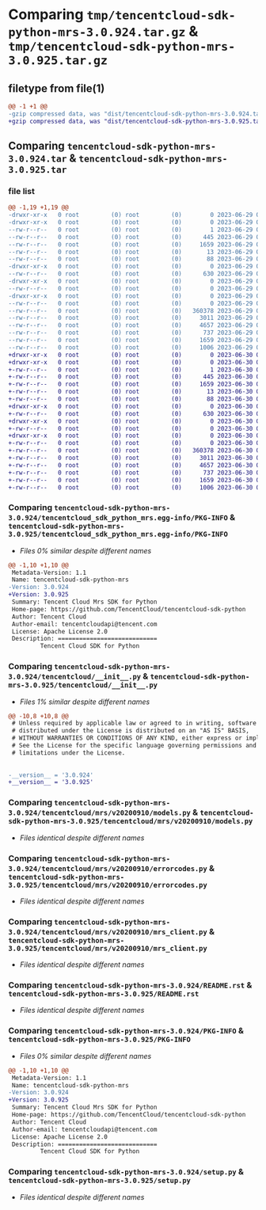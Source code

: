# Comparing `tmp/tencentcloud-sdk-python-mrs-3.0.924.tar.gz` & `tmp/tencentcloud-sdk-python-mrs-3.0.925.tar.gz`

## filetype from file(1)

```diff
@@ -1 +1 @@
-gzip compressed data, was "dist/tencentcloud-sdk-python-mrs-3.0.924.tar", last modified: Thu Jun 29 00:38:36 2023, max compression
+gzip compressed data, was "dist/tencentcloud-sdk-python-mrs-3.0.925.tar", last modified: Fri Jun 30 02:18:15 2023, max compression
```

## Comparing `tencentcloud-sdk-python-mrs-3.0.924.tar` & `tencentcloud-sdk-python-mrs-3.0.925.tar`

### file list

```diff
@@ -1,19 +1,19 @@
-drwxr-xr-x   0 root         (0) root         (0)        0 2023-06-29 00:38:36.000000 tencentcloud-sdk-python-mrs-3.0.924/
-drwxr-xr-x   0 root         (0) root         (0)        0 2023-06-29 00:38:36.000000 tencentcloud-sdk-python-mrs-3.0.924/tencentcloud_sdk_python_mrs.egg-info/
--rw-r--r--   0 root         (0) root         (0)        1 2023-06-29 00:38:36.000000 tencentcloud-sdk-python-mrs-3.0.924/tencentcloud_sdk_python_mrs.egg-info/dependency_links.txt
--rw-r--r--   0 root         (0) root         (0)      445 2023-06-29 00:38:36.000000 tencentcloud-sdk-python-mrs-3.0.924/tencentcloud_sdk_python_mrs.egg-info/SOURCES.txt
--rw-r--r--   0 root         (0) root         (0)     1659 2023-06-29 00:38:36.000000 tencentcloud-sdk-python-mrs-3.0.924/tencentcloud_sdk_python_mrs.egg-info/PKG-INFO
--rw-r--r--   0 root         (0) root         (0)       13 2023-06-29 00:38:36.000000 tencentcloud-sdk-python-mrs-3.0.924/tencentcloud_sdk_python_mrs.egg-info/top_level.txt
--rw-r--r--   0 root         (0) root         (0)       88 2023-06-29 00:38:36.000000 tencentcloud-sdk-python-mrs-3.0.924/setup.cfg
-drwxr-xr-x   0 root         (0) root         (0)        0 2023-06-29 00:38:36.000000 tencentcloud-sdk-python-mrs-3.0.924/tencentcloud/
--rw-r--r--   0 root         (0) root         (0)      630 2023-06-29 00:38:36.000000 tencentcloud-sdk-python-mrs-3.0.924/tencentcloud/__init__.py
-drwxr-xr-x   0 root         (0) root         (0)        0 2023-06-29 00:38:36.000000 tencentcloud-sdk-python-mrs-3.0.924/tencentcloud/mrs/
--rw-r--r--   0 root         (0) root         (0)        0 2023-06-29 00:38:36.000000 tencentcloud-sdk-python-mrs-3.0.924/tencentcloud/mrs/__init__.py
-drwxr-xr-x   0 root         (0) root         (0)        0 2023-06-29 00:38:36.000000 tencentcloud-sdk-python-mrs-3.0.924/tencentcloud/mrs/v20200910/
--rw-r--r--   0 root         (0) root         (0)        0 2023-06-29 00:38:36.000000 tencentcloud-sdk-python-mrs-3.0.924/tencentcloud/mrs/v20200910/__init__.py
--rw-r--r--   0 root         (0) root         (0)   360378 2023-06-29 00:38:36.000000 tencentcloud-sdk-python-mrs-3.0.924/tencentcloud/mrs/v20200910/models.py
--rw-r--r--   0 root         (0) root         (0)     3011 2023-06-29 00:38:36.000000 tencentcloud-sdk-python-mrs-3.0.924/tencentcloud/mrs/v20200910/errorcodes.py
--rw-r--r--   0 root         (0) root         (0)     4657 2023-06-29 00:38:36.000000 tencentcloud-sdk-python-mrs-3.0.924/tencentcloud/mrs/v20200910/mrs_client.py
--rw-r--r--   0 root         (0) root         (0)      737 2023-06-29 00:38:36.000000 tencentcloud-sdk-python-mrs-3.0.924/README.rst
--rw-r--r--   0 root         (0) root         (0)     1659 2023-06-29 00:38:36.000000 tencentcloud-sdk-python-mrs-3.0.924/PKG-INFO
--rw-r--r--   0 root         (0) root         (0)     1006 2023-06-29 00:38:36.000000 tencentcloud-sdk-python-mrs-3.0.924/setup.py
+drwxr-xr-x   0 root         (0) root         (0)        0 2023-06-30 02:18:15.000000 tencentcloud-sdk-python-mrs-3.0.925/
+drwxr-xr-x   0 root         (0) root         (0)        0 2023-06-30 02:18:15.000000 tencentcloud-sdk-python-mrs-3.0.925/tencentcloud_sdk_python_mrs.egg-info/
+-rw-r--r--   0 root         (0) root         (0)        1 2023-06-30 02:18:15.000000 tencentcloud-sdk-python-mrs-3.0.925/tencentcloud_sdk_python_mrs.egg-info/dependency_links.txt
+-rw-r--r--   0 root         (0) root         (0)      445 2023-06-30 02:18:15.000000 tencentcloud-sdk-python-mrs-3.0.925/tencentcloud_sdk_python_mrs.egg-info/SOURCES.txt
+-rw-r--r--   0 root         (0) root         (0)     1659 2023-06-30 02:18:15.000000 tencentcloud-sdk-python-mrs-3.0.925/tencentcloud_sdk_python_mrs.egg-info/PKG-INFO
+-rw-r--r--   0 root         (0) root         (0)       13 2023-06-30 02:18:15.000000 tencentcloud-sdk-python-mrs-3.0.925/tencentcloud_sdk_python_mrs.egg-info/top_level.txt
+-rw-r--r--   0 root         (0) root         (0)       88 2023-06-30 02:18:15.000000 tencentcloud-sdk-python-mrs-3.0.925/setup.cfg
+drwxr-xr-x   0 root         (0) root         (0)        0 2023-06-30 02:18:15.000000 tencentcloud-sdk-python-mrs-3.0.925/tencentcloud/
+-rw-r--r--   0 root         (0) root         (0)      630 2023-06-30 02:18:15.000000 tencentcloud-sdk-python-mrs-3.0.925/tencentcloud/__init__.py
+drwxr-xr-x   0 root         (0) root         (0)        0 2023-06-30 02:18:15.000000 tencentcloud-sdk-python-mrs-3.0.925/tencentcloud/mrs/
+-rw-r--r--   0 root         (0) root         (0)        0 2023-06-30 02:18:15.000000 tencentcloud-sdk-python-mrs-3.0.925/tencentcloud/mrs/__init__.py
+drwxr-xr-x   0 root         (0) root         (0)        0 2023-06-30 02:18:15.000000 tencentcloud-sdk-python-mrs-3.0.925/tencentcloud/mrs/v20200910/
+-rw-r--r--   0 root         (0) root         (0)        0 2023-06-30 02:18:15.000000 tencentcloud-sdk-python-mrs-3.0.925/tencentcloud/mrs/v20200910/__init__.py
+-rw-r--r--   0 root         (0) root         (0)   360378 2023-06-30 02:18:15.000000 tencentcloud-sdk-python-mrs-3.0.925/tencentcloud/mrs/v20200910/models.py
+-rw-r--r--   0 root         (0) root         (0)     3011 2023-06-30 02:18:15.000000 tencentcloud-sdk-python-mrs-3.0.925/tencentcloud/mrs/v20200910/errorcodes.py
+-rw-r--r--   0 root         (0) root         (0)     4657 2023-06-30 02:18:15.000000 tencentcloud-sdk-python-mrs-3.0.925/tencentcloud/mrs/v20200910/mrs_client.py
+-rw-r--r--   0 root         (0) root         (0)      737 2023-06-30 02:18:15.000000 tencentcloud-sdk-python-mrs-3.0.925/README.rst
+-rw-r--r--   0 root         (0) root         (0)     1659 2023-06-30 02:18:15.000000 tencentcloud-sdk-python-mrs-3.0.925/PKG-INFO
+-rw-r--r--   0 root         (0) root         (0)     1006 2023-06-30 02:18:15.000000 tencentcloud-sdk-python-mrs-3.0.925/setup.py
```

### Comparing `tencentcloud-sdk-python-mrs-3.0.924/tencentcloud_sdk_python_mrs.egg-info/PKG-INFO` & `tencentcloud-sdk-python-mrs-3.0.925/tencentcloud_sdk_python_mrs.egg-info/PKG-INFO`

 * *Files 0% similar despite different names*

```diff
@@ -1,10 +1,10 @@
 Metadata-Version: 1.1
 Name: tencentcloud-sdk-python-mrs
-Version: 3.0.924
+Version: 3.0.925
 Summary: Tencent Cloud Mrs SDK for Python
 Home-page: https://github.com/TencentCloud/tencentcloud-sdk-python
 Author: Tencent Cloud
 Author-email: tencentcloudapi@tencent.com
 License: Apache License 2.0
 Description: ============================
         Tencent Cloud SDK for Python
```

### Comparing `tencentcloud-sdk-python-mrs-3.0.924/tencentcloud/__init__.py` & `tencentcloud-sdk-python-mrs-3.0.925/tencentcloud/__init__.py`

 * *Files 1% similar despite different names*

```diff
@@ -10,8 +10,8 @@
 # Unless required by applicable law or agreed to in writing, software
 # distributed under the License is distributed on an "AS IS" BASIS,
 # WITHOUT WARRANTIES OR CONDITIONS OF ANY KIND, either express or implied.
 # See the License for the specific language governing permissions and
 # limitations under the License.
 
 
-__version__ = '3.0.924'
+__version__ = '3.0.925'
```

### Comparing `tencentcloud-sdk-python-mrs-3.0.924/tencentcloud/mrs/v20200910/models.py` & `tencentcloud-sdk-python-mrs-3.0.925/tencentcloud/mrs/v20200910/models.py`

 * *Files identical despite different names*

### Comparing `tencentcloud-sdk-python-mrs-3.0.924/tencentcloud/mrs/v20200910/errorcodes.py` & `tencentcloud-sdk-python-mrs-3.0.925/tencentcloud/mrs/v20200910/errorcodes.py`

 * *Files identical despite different names*

### Comparing `tencentcloud-sdk-python-mrs-3.0.924/tencentcloud/mrs/v20200910/mrs_client.py` & `tencentcloud-sdk-python-mrs-3.0.925/tencentcloud/mrs/v20200910/mrs_client.py`

 * *Files identical despite different names*

### Comparing `tencentcloud-sdk-python-mrs-3.0.924/README.rst` & `tencentcloud-sdk-python-mrs-3.0.925/README.rst`

 * *Files identical despite different names*

### Comparing `tencentcloud-sdk-python-mrs-3.0.924/PKG-INFO` & `tencentcloud-sdk-python-mrs-3.0.925/PKG-INFO`

 * *Files 0% similar despite different names*

```diff
@@ -1,10 +1,10 @@
 Metadata-Version: 1.1
 Name: tencentcloud-sdk-python-mrs
-Version: 3.0.924
+Version: 3.0.925
 Summary: Tencent Cloud Mrs SDK for Python
 Home-page: https://github.com/TencentCloud/tencentcloud-sdk-python
 Author: Tencent Cloud
 Author-email: tencentcloudapi@tencent.com
 License: Apache License 2.0
 Description: ============================
         Tencent Cloud SDK for Python
```

### Comparing `tencentcloud-sdk-python-mrs-3.0.924/setup.py` & `tencentcloud-sdk-python-mrs-3.0.925/setup.py`

 * *Files identical despite different names*

